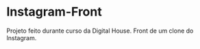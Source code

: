 # Instagram-Front
<p>Projeto feito durante curso da Digital House. Front de um clone do Instagram.</p>
